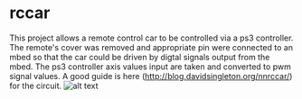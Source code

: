 rccar
=====

This project allows a remote control car to be controlled via a ps3 controller. The remote's cover was removed and appropriate pin were connected to an mbed so that the car could be driven by digtal signals output from the mbed. The ps3 controller axis values input are taken and converted to pwm signal values. A good guide is here (http://blog.davidsingleton.org/nnrccar/) for the circuit.
![alt text](http://cl.ly/image/0y2z113J0619/IMG_20130613_193124.jpg "Workspace screenshot")

